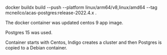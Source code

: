 

docker buildx build --push --platform linux/arm64/v8,linux/amd64 --tag mcneilco/acas-postgres:release-2022.4.x .


The docker container was updated centos 9 app image.

Postgres 15 was used.

Container starts with Centos, Indigo creates a cluster and then Postgres is copied to a Debian container.